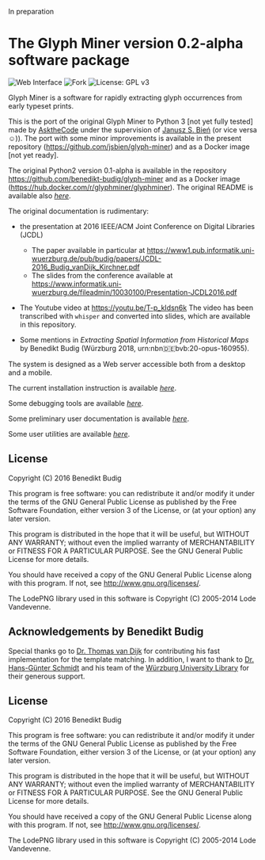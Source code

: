 In preparation



# The Glyph Miner version 0.2-alpha software package

![Web Interface](https://img.shields.io/badge/interface-web--based-brightgreen)
![Fork](https://img.shields.io/badge/fork-Python3%20port-blue)
![License: GPL v3](https://img.shields.io/badge/License-GPLv3-blue.svg)

Glyph Miner is a software for rapidly extracting glyph occurrences from early
typeset prints. 

This is the port of the original Glyph Miner to Python 3 [not yet
fully tested] made by [AsktheCode](https://docs.askthecode.ai/) under
the supervision of [Janusz
S. Bień](https://orcid.org/0000-0001-5006-8183) (or vice versa ☺)).
The port with some minor improvements is available in the present
repository (https://github.com/jsbien/glyph-miner) and as a Docker
image [not yet ready].



The original Python2 version 0.1-alpha is available in the repository
https://github.com/benedikt-budig/glyph-miner and as a Docker image
(https://hub.docker.com/r/glyphminer/glyphminer).
The original README is available also [*here*](original_README.md).

The original documentation is rudimentary:

* the presentation at 2016 IEEE/ACM Joint
Conference on Digital Libraries (JCDL)
  * The paper available in particular at https://www1.pub.informatik.uni-wuerzburg.de/pub/budig/papers/JCDL-2016_Budig_vanDijk_Kirchner.pdf
  * The slides from the conference available at https://www.informatik.uni-wuerzburg.de/fileadmin/10030100/Presentation-JCDL2016.pdf

* The Youtube video at https://youtu.be/T-p_kIdsn6k The video has been
transcribed with `whisper` and converted into slides, which are available in
this repository.

* Some mentions in *Extracting Spatial Information from Historical
  Maps* by Benedikt Budig (Würzburg 2018,
  urn:nbn:de:bvb:20-opus-160955).

The system is designed as a Web server accessible both from a desktop
and a mobile.

The current installation instruction is available [*here*](INSTALL.md).

Some debugging tools are available [*here*](local/).

Some preliminary user documentation is available [*here*](doc/).

Some user utilities  are available [*here*](utils/).

## License
Copyright (C) 2016 Benedikt Budig

This program is free software: you can redistribute it and/or modify
it under the terms of the GNU General Public License as published by
the Free Software Foundation, either version 3 of the License, or
(at your option) any later version.

This program is distributed in the hope that it will be useful,
but WITHOUT ANY WARRANTY; without even the implied warranty of
MERCHANTABILITY or FITNESS FOR A PARTICULAR PURPOSE.  See the
GNU General Public License for more details.

You should have received a copy of the GNU General Public License
along with this program.  If not, see <http://www.gnu.org/licenses/>.

The LodePNG library used in this software is Copyright (C) 2005-2014 Lode
Vandevenne.


## Acknowledgements by  Benedikt Budig
Special thanks go to [Dr. Thomas van
Dijk](https://web.archive.org/web/20170915184753/http://www1.informatik.uni-wuerzburg.de/en/staff/dijk_thomas_van/)
for contributing his fast implementation for the template matching. In
addition, I want to thank to [Dr. Hans-Günter
Schmidt](https://wuerzburgwiki.de/wiki/Hans-G%C3%BCnter_Schmidt) and
his team of the [Würzburg University
Library](https://web.archive.org/web/20130322080553/http://www.bibliothek.uni-wuerzburg.de/en/ub_infos/contact/departments/digitization_centre/)
for their generous support.

## License
Copyright (C) 2016 Benedikt Budig

This program is free software: you can redistribute it and/or modify
it under the terms of the GNU General Public License as published by
the Free Software Foundation, either version 3 of the License, or
(at your option) any later version.

This program is distributed in the hope that it will be useful,
but WITHOUT ANY WARRANTY; without even the implied warranty of
MERCHANTABILITY or FITNESS FOR A PARTICULAR PURPOSE.  See the
GNU General Public License for more details.

You should have received a copy of the GNU General Public License
along with this program.  If not, see <http://www.gnu.org/licenses/>.

The LodePNG library used in this software is Copyright (C) 2005-2014 Lode
Vandevenne.
